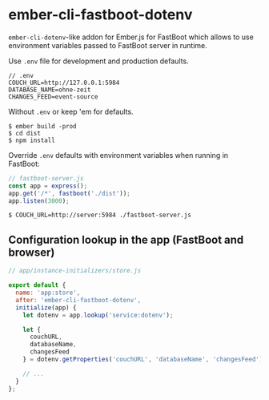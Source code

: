 # ember-cli-fastboot-dotenv

`ember-cli-dotenv`-like addon for Ember.js for FastBoot which allows to use environment variables passed to FastBoot server in runtime.

Use `.env` file for development and production defaults.

```
// .env
COUCH_URL=http://127.0.0.1:5984
DATABASE_NAME=ohne-zeit
CHANGES_FEED=event-source
```

Without `.env` or keep 'em for defaults.

```
$ ember build -prod
$ cd dist
$ npm install
```

Override `.env` defaults with environment variables when running in FastBoot:

``` javascript
// fastboot-server.js
const app = express();
app.get('/*', fastboot('./dist'));
app.listen(3000);
```

```
$ COUCH_URL=http://server:5984 ./fastboot-server.js
```

## Configuration lookup in the app (FastBoot and browser)

``` javascript
// app/instance-initializers/store.js

export default {
  name: 'app:store',
  after: 'ember-cli-fastboot-dotenv',
  initialize(app) {
    let dotenv = app.lookup('service:dotenv');

    let {
      couchURL,
      databaseName,
      changesFeed
    } = dotenv.getProperties('couchURL', 'databaseName', 'changesFeed');

    // ...
  }
};
```
